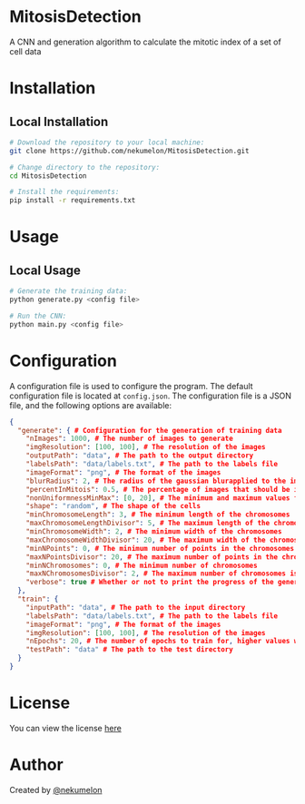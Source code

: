 # MitosisDetection

A CNN and generation algorithm to calculate the mitotic index of a set of cell data

# Installation

## Local Installation

```bash
# Download the repository to your local machine:
git clone https://github.com/nekumelon/MitosisDetection.git

# Change directory to the repository:
cd MitosisDetection

# Install the requirements:
pip install -r requirements.txt
```

# Usage

## Local Usage

```bash
# Generate the training data:
python generate.py <config file>

# Run the CNN:
python main.py <config file>
```

# Configuration

A configuration file is used to configure the program. The default configuration file is located at `config.json`. The configuration file is a JSON file, and the following options are available:

```json
{
  "generate": { # Configuration for the generation of training data
    "nImages": 1000, # The number of images to generate
    "imgResolution": [100, 100], # The resolution of the images
    "outputPath": "data", # The path to the output directory
    "labelsPath": "data/labels.txt", # The path to the labels file
    "imageFormat": "png", # The format of the images
    "blurRadius": 2, # The radius of the gaussian blurapplied to the images
    "percentInMitois": 0.5, # The percentage of images that should be in mitosis (between 0 and 1)
    "nonUniformnessMinMax": [0, 20], # The minimum and maximum values for the non-uniformness of the cells. The higher the value, the less uniform the shape of the cells will be
    "shape": "random", # The shape of the cells
    "minChromosomeLength": 3, # The minimum length of the chromosomes
    "maxChromosomeLengthDivisor": 5, # The maximum length of the chromosomes is the image width divided by this value
    "minChromosomeWidth": 2, # The minimum width of the chromosomes
    "maxChromosomeWidthDivisor": 20, # The maximum width of the chromosomes is the image width divided by this value
    "minNPoints": 0, # The minimum number of points in the chromosomes
    "maxNPointsDivisor": 20, # The maximum number of points in the chromosomes is the image width divided by this value
    "minNChromosomes": 0, # The minimum number of chromosomes
    "maxNChromosomesDivisor": 2, # The maximum number of chromosomes is the image width divided by this value
    "verbose": true # Whether or not to print the progress of the generation
  },
  "train": {
    "inputPath": "data", # The path to the input directory
    "labelsPath": "data/labels.txt", # The path to the labels file
    "imageFormat": "png", # The format of the images
    "imgResolution": [100, 100], # The resolution of the images
    "nEpochs": 20, # The number of epochs to train for, higher values will result in more accurate results, but will take longer to train
    "testPath": "data" # The path to the test directory
  }
}
```

# License

You can view the license [here](LICENSE)

# Author

Created by [@nekumelon](https://github.com/nekumelon)

